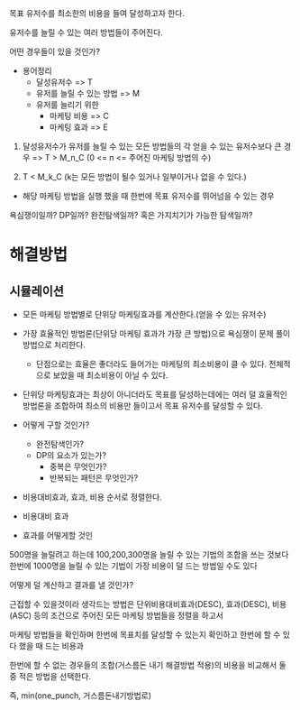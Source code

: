 목표 유저수를 최소한의 비용을 들여 달성하고자 한다.

유저수를 늘릴 수 있는 여러 방법들이 주어진다.

어떤 경우들이 있을 것인가?

- 용어정리
  - 달성유저수 => T
  - 유저를 늘릴 수 있는 방법 => M
  - 유저를 늘리기 위한
    - 마케팅 비용 => C
    - 마케팅 효과 => E

1. 달성유저수가 유저를 늘릴 수 있는 모든 방법들의 각 얻을 수 있는 유저수보다 큰 경우
   => T > M_n_C (0 <= n <= 주어진 마케팅 방법의 수)

2. T < M_k_C (k는 모든 방법이 될수 있거나 일부이거나 없을 수 있다.)

- 해당 마케팅 방법을 실행 했을 때 한번에 목표 유저수를 뛰어넘을 수 있는 경우

욕심쟁이일까?
DP일까?
완전탐색일까?
혹은 가지치기가 가능한 탐색일까?

# 해결방법

## 시뮬레이션

- 모든 마케팅 방법별로 단위당 마케팅효과를 계산한다.(얻을 수 있는 유저수)
- 가장 효율적인 방법론(단위당 마케팅 효과가 가장 큰 방법)으로 욕심쟁이 문제 풀이 방법으로 처리한다.

  - 단점으로는 효율은 좋더라도 들어가는 마케팅의 최소비용이 클 수 있다. 전체적으로 보았을 때 최소비용이 아닐 수 있다.

- 단위당 마케팅효과는 최상이 아니더라도 목표를 달성하는데에는 여러 덜 효율적인 방법론을 조합하여 최소의 비용만 들이고서 목표 유저수를 달성할 수 있다.
- 어떻게 구할 것인가?
  - 완전탐색인가?
  - DP의 요소가 있는가?
    - 중복은 무엇인가?
    - 반복되는 패턴은 무엇인가?
- 비용대비효과, 효과, 비용 순서로 정렬한다.
- 비용대비 효과
- 효과를 어떻게할 것인

500명을 늘릴려고 하는데
100,200,300명을 늘릴 수 있는 기법의 조합을 쓰는 것보다
한번에 1000명을 늘릴 수 있는 기법이 가장 비용이 덜 드는 방법일 수도 있다

어떻게 덜 계산하고 결과를 낼 것인가?

근접할 수 있을것이라 생각드는 방법은
단위비용대비효과(DESC), 효과(DESC), 비용(ASC) 등의 조건으로 주어진 모든 마케팅 방법들을 정렬을 하고서

마케팅 방법들을 확인하며 한번에 목표치를 달성할 수 있는지 확인하고
한번에 할 수 있다 했을 때 드는 비용과

한번에 할 수 없는 경우들의 조합(거스름돈 내기 해결방법 적용)의 비용을 비교해서 둘중 적은 방법을 선택한다.

즉, min(one_punch, 거스름돈내기방법로)
